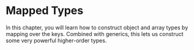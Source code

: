 # Mapped Types

In this chapter, you will learn how to construct object and array types by mapping over the keys. Combined with generics, this lets us construct some very powerful higher-order types.